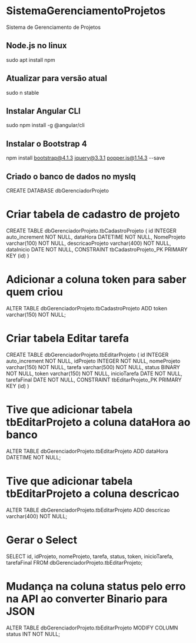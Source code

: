 # SistemaGerenciamentoProjetos
Sistema de Gerenciamento de Projetos
## Node.js no linux 
sudo apt install npm
## Atualizar para versão atual
sudo n stable
## Instalar Angular CLI
sudo npm install -g @angular/cli
## Instalar o Bootstrap 4 
npm install bootstrap@4.1.3 jquery@3.3.1 popper.js@1.14.3 --save

## Criado o banco de dados no myslq
CREATE DATABASE dbGerenciadorProjeto

# Criar tabela de cadastro de projeto
CREATE TABLE dbGerenciadorProjeto.tbCadastroProjeto (
	id INTEGER auto_increment NOT NULL,
	dataHora DATETIME NOT NULL,
	NomeProjeto varchar(100) NOT NULL,
	descricaoProjeto varchar(400) NOT NULL,
	dataInicio DATE NOT NULL,
	CONSTRAINT tbCadastroProjeto_PK PRIMARY KEY (id)
)
# Adicionar a coluna token para saber quem criou 
ALTER TABLE dbGerenciadorProjeto.tbCadastroProjeto ADD token varchar(150) NOT NULL;

# Criar tabela Editar tarefa
CREATE TABLE dbGerenciadorProjeto.tbEditarProjeto (
	id INTEGER auto_increment NOT NULL,
	idProjeto INTEGER NOT NULL,
	nomeProjeto varchar(150) NOT NULL,
	tarefa varchar(500) NOT NULL,
	status BINARY NOT NULL,
	token varchar(150) NOT NULL,
	inicioTarefa DATE NOT NULL,
	tarefaFinal DATE NOT NULL,
	CONSTRAINT tbEditarProjeto_PK PRIMARY KEY (id)
)

# Tive que adicionar tabela tbEditarProjeto a coluna dataHora ao banco
ALTER TABLE dbGerenciadorProjeto.tbEditarProjeto ADD dataHora DATETIME NOT NULL;

# Tive que adicionar tabela tbEditarProjeto a coluna descricao
ALTER TABLE dbGerenciadorProjeto.tbEditarProjeto ADD descricao varchar(400) NOT NULL;

# Gerar o Select
SELECT id, idProjeto, nomeProjeto, tarefa, status, token, inicioTarefa, tarefaFinal
FROM dbGerenciadorProjeto.tbEditarProjeto;

# Mudança na coluna status pelo erro na API ao converter Binario para JSON
ALTER TABLE dbGerenciadorProjeto.tbEditarProjeto MODIFY COLUMN status INT NOT NULL;
